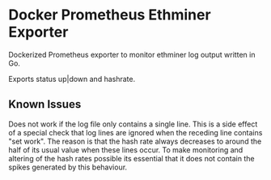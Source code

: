 # Docker Prometheus Ethminer Exporter

Dockerized Prometheus exporter to monitor ethminer log output written in Go.

Exports status up|down and hashrate.

## Known Issues

Does not work if the log file only contains a single line.
This is a side effect of a special check that log lines are ignored when the receding line contains "set work".
The reason is that the hash rate always decreases to around the half of its usual value when these lines occur.
To make monitoring and altering of the hash rates possible its essential that it does not contain the spikes generated by this behaviour.

